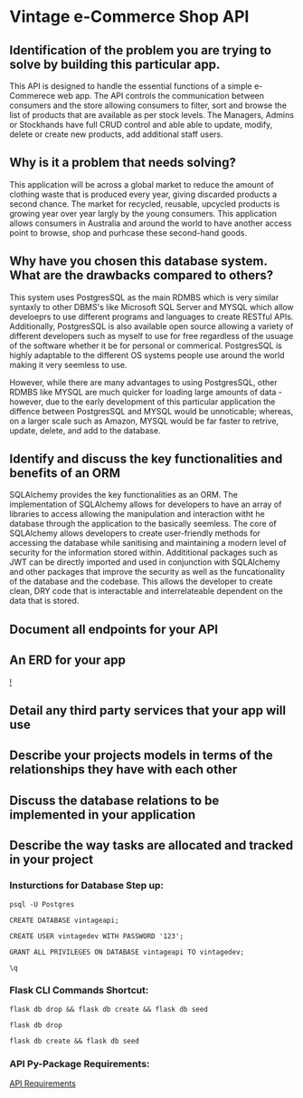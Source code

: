 # Vintage e-Commerce Shop API

## Identification of the problem you are trying to solve by building this particular app.

This API is designed to handle the essential functions of a simple e-Commerece web app. The API controls the communication between consumers and the store allowing consumers to filter, sort and browse the list of products that are available as per stock levels. The Managers, Admins or Stockhands have full CRUD control and able able to update, modify, delete or create new products, add additional staff users.

## Why is it a problem that needs solving?

This application will be across a global market to reduce the amount of clothing waste that is produced every year, giving discarded products a second chance. The market for recycled, reusable, upcycled products is growing year over year largly by the young consumers. This application allows consumers in Australia and around the world to have another access point to browse, shop and purhcase these second-hand goods.

## Why have you chosen this database system. What are the drawbacks compared to others?

This system uses PostgresSQL as the main RDMBS which is very similar syntaxly to other DBMS's like Microsoft SQL Server and MYSQL which allow develoeprs to use different programs and languages to create RESTful APIs.
Additionally, PostgresSQL is also available open source allowing a variety of different developers such as myself to use for free regardless of the usuage of the software whether it be for personal or commerical. PostgresSQL is highly adaptable to the different OS systems people use around the world making it very seemless to use. 

However, while there are many advantages to using PostgresSQL, other RDMBS like MYSQL are much quicker for loading large amounts of data - however, due to the early development of this particular application the diffence between PostgresSQL and MYSQL would be unnoticable; whereas, on a larger scale such as Amazon, MYSQL would be far faster to retrive, update, delete, and add to the database. 

## Identify and discuss the key functionalities and benefits of an ORM

SQLAlchemy provides the key functionalities as an ORM. The implementation of SQLAlchemy allows for developers to have an array of libraries to access allowing the manipulation and interaction witht he database through the application to the basically seemless. The core of SQLAlchemy allows developers to create user-friendly methods for accessing the database while sanitising and maintaining a modern level of security for the information stored within. Addititional packages such as JWT can be directly imported and used in conjunction with SQLAlchemy and other packages that improve the security as well as the funcationality of the database and the codebase. This allows the developer to create clean, DRY code that is interactable and interrelateable dependent on the data that is stored. 

## Document all endpoints for your API

## An ERD for your app

[!](https://github.com/JanzenCode/JordynSmall_T2A2-1/blob/main/docs/ERD%20Diagram%20(1).png)

## Detail any third party services that your app will use

## Describe your projects models in terms of the relationships they have with each other

## Discuss the database relations to be implemented in your application

## Describe the way tasks are allocated and tracked in your project


### Insturctions for Database Step up:
```
psql -U Postgres 
```
```
CREATE DATABASE vintageapi;
```
```
CREATE USER vintagedev WITH PASSWORD '123';
```
```
GRANT ALL PRIVILEGES ON DATABASE vintageapi TO vintagedev;
```
```
\q
```
### Flask CLI Commands Shortcut:
```
flask db drop && flask db create && flask db seed
```
```
flask db drop
```
```
flask db create && flask db seed
```

### API Py-Package Requirements:

[API Requirements](https://github.com/JanzenCode/JordynSmall_T2A2-1/blob/main/requirements.txt)


